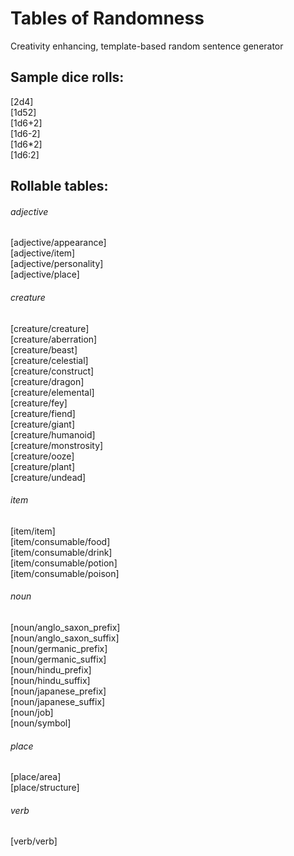 # Tables of Randomness
Creativity enhancing, template-based random sentence generator

## Sample dice rolls:
[2d4]\
[1d52]\
[1d6+2]\
[1d6-2]\
[1d6*2]\
[1d6:2]

## Rollable tables:

###### adjective
[adjective/appearance]\
[adjective/item]\
[adjective/personality]\
[adjective/place]

###### creature
[creature/creature]\
[creature/aberration]\
[creature/beast]\
[creature/celestial]\
[creature/construct]\
[creature/dragon]\
[creature/elemental]\
[creature/fey]\
[creature/fiend]\
[creature/giant]\
[creature/humanoid]\
[creature/monstrosity]\
[creature/ooze]\
[creature/plant]\
[creature/undead]

###### item
[item/item]\
[item/consumable/food]\
[item/consumable/drink]\
[item/consumable/potion]\
[item/consumable/poison]

###### noun
[noun/anglo_saxon_prefix]\
[noun/anglo_saxon_suffix]\
[noun/germanic_prefix]\
[noun/germanic_suffix]\
[noun/hindu_prefix]\
[noun/hindu_suffix]\
[noun/japanese_prefix]\
[noun/japanese_suffix]\
[noun/job]\
[noun/symbol]

###### place
[place/area]\
[place/structure]

###### verb
[verb/verb]
